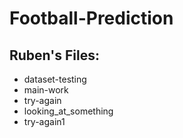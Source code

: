 # Football-Prediction
## Ruben's Files:
- dataset-testing
- main-work
- try-again
- looking_at_something
- try-again1
